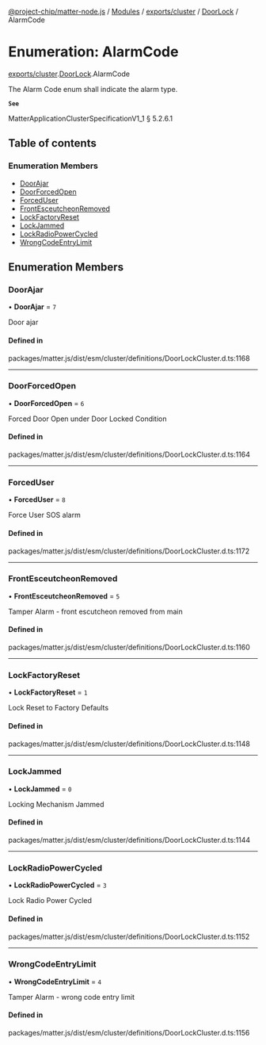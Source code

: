 [@project-chip/matter-node.js](../README.md) / [Modules](../modules.md) / [exports/cluster](../modules/exports_cluster.md) / [DoorLock](../modules/exports_cluster.DoorLock.md) / AlarmCode

# Enumeration: AlarmCode

[exports/cluster](../modules/exports_cluster.md).[DoorLock](../modules/exports_cluster.DoorLock.md).AlarmCode

The Alarm Code enum shall indicate the alarm type.

**`See`**

MatterApplicationClusterSpecificationV1_1 § 5.2.6.1

## Table of contents

### Enumeration Members

- [DoorAjar](exports_cluster.DoorLock.AlarmCode.md#doorajar)
- [DoorForcedOpen](exports_cluster.DoorLock.AlarmCode.md#doorforcedopen)
- [ForcedUser](exports_cluster.DoorLock.AlarmCode.md#forceduser)
- [FrontEsceutcheonRemoved](exports_cluster.DoorLock.AlarmCode.md#frontesceutcheonremoved)
- [LockFactoryReset](exports_cluster.DoorLock.AlarmCode.md#lockfactoryreset)
- [LockJammed](exports_cluster.DoorLock.AlarmCode.md#lockjammed)
- [LockRadioPowerCycled](exports_cluster.DoorLock.AlarmCode.md#lockradiopowercycled)
- [WrongCodeEntryLimit](exports_cluster.DoorLock.AlarmCode.md#wrongcodeentrylimit)

## Enumeration Members

### DoorAjar

• **DoorAjar** = ``7``

Door ajar

#### Defined in

packages/matter.js/dist/esm/cluster/definitions/DoorLockCluster.d.ts:1168

___

### DoorForcedOpen

• **DoorForcedOpen** = ``6``

Forced Door Open under Door Locked Condition

#### Defined in

packages/matter.js/dist/esm/cluster/definitions/DoorLockCluster.d.ts:1164

___

### ForcedUser

• **ForcedUser** = ``8``

Force User SOS alarm

#### Defined in

packages/matter.js/dist/esm/cluster/definitions/DoorLockCluster.d.ts:1172

___

### FrontEsceutcheonRemoved

• **FrontEsceutcheonRemoved** = ``5``

Tamper Alarm - front escutcheon removed from main

#### Defined in

packages/matter.js/dist/esm/cluster/definitions/DoorLockCluster.d.ts:1160

___

### LockFactoryReset

• **LockFactoryReset** = ``1``

Lock Reset to Factory Defaults

#### Defined in

packages/matter.js/dist/esm/cluster/definitions/DoorLockCluster.d.ts:1148

___

### LockJammed

• **LockJammed** = ``0``

Locking Mechanism Jammed

#### Defined in

packages/matter.js/dist/esm/cluster/definitions/DoorLockCluster.d.ts:1144

___

### LockRadioPowerCycled

• **LockRadioPowerCycled** = ``3``

Lock Radio Power Cycled

#### Defined in

packages/matter.js/dist/esm/cluster/definitions/DoorLockCluster.d.ts:1152

___

### WrongCodeEntryLimit

• **WrongCodeEntryLimit** = ``4``

Tamper Alarm - wrong code entry limit

#### Defined in

packages/matter.js/dist/esm/cluster/definitions/DoorLockCluster.d.ts:1156
